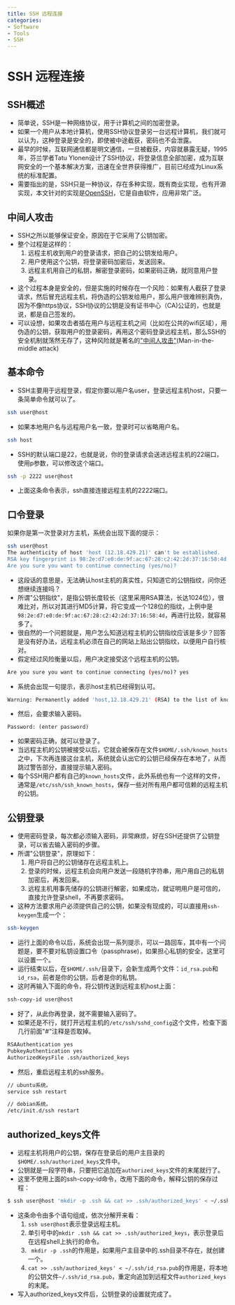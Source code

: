 ```yaml
---
title: SSH 远程连接
categories:
- Software
- Tools
- SSH
---
```

# SSH 远程连接

## SSH概述

- 简单说，SSH是一种网络协议，用于计算机之间的加密登录。
- 如果一个用户从本地计算机，使用SSH协议登录另一台远程计算机，我们就可以认为，这种登录是安全的，即使被中途截获，密码也不会泄露。
- 最早的时候，互联网通信都是明文通信，一旦被截获，内容就暴露无疑，1995年，芬兰学者Tatu Ylonen设计了SSH协议，将登录信息全部加密，成为互联网安全的一个基本解决方案，迅速在全世界获得推广，目前已经成为Linux系统的标准配置。
- 需要指出的是，SSH只是一种协议，存在多种实现，既有商业实现，也有开源实现，本文针对的实现是[OpenSSH](http://www.openssh.com/)，它是自由软件，应用非常广泛。

## 中间人攻击

- SSH之所以能够保证安全，原因在于它采用了公钥加密。
- 整个过程是这样的：
    1. 远程主机收到用户的登录请求，把自己的公钥发给用户。
    2. 用户使用这个公钥，将登录密码加密后，发送回来。
    3. 远程主机用自己的私钥，解密登录密码，如果密码正确，就同意用户登录。
- 这个过程本身是安全的，但是实施的时候存在一个风险：如果有人截获了登录请求，然后冒充远程主机，将伪造的公钥发给用户，那么用户很难辨别真伪，因为不像https协议，SSH协议的公钥是没有证书中心（CA)公证的，也就是说，都是自己签发的。
- 可以设想，如果攻击者插在用户与远程主机之间（比如在公共的wifi区域），用伪造的公钥，获取用户的登录密码，再用这个密码登录远程主机，那么SSH的安全机制就荡然无存了，这种风险就是著名的["中间人攻击"](http://en.wikipedia.org/wiki/Man-in-the-middle_attack)(Man-in-the-middle attack)

## 基本命令

- SSH主要用于远程登录，假定你要以用户名user，登录远程主机host，只要一条简单命令就可以了。

```bash
ssh user@host
```

- 如果本地用户名与远程用户名一致，登录时可以省略用户名。

```bash
ssh host
```

- SSH的默认端口是22，也就是说，你的登录请求会送进远程主机的22端口，使用p参数，可以修改这个端口。

```bash
ssh -p 2222 user@host
```

- 上面这条命令表示，ssh直接连接远程主机的2222端口。

## 口令登录

如果你是第一次登录对方主机，系统会出现下面的提示：

```bash
ssh user@host
The authenticity of host 'host (12.18.429.21)' can't be established.
RSA key fingerprint is 98:2e:d7:e0:de:9f:ac:67:28:c2:42:2d:37:16:58:4d.
Are you sure you want to continue connecting (yes/no)?
```

- 这段话的意思是，无法确认host主机的真实性，只知道它的公钥指纹，问你还想继续连接吗？
- 所谓"公钥指纹"，是指公钥长度较长（这里采用RSA算法，长达1024位），很难比对，所以对其进行MD5计算，将它变成一个128位的指纹，上例中是`98:2e:d7:e0:de:9f:ac:67:28:c2:42:2d:37:16:58:4d`，再进行比较，就容易多了。
- 很自然的一个问题就是，用户怎么知道远程主机的公钥指纹应该是多少？回答是没有好办法，远程主机必须在自己的网站上贴出公钥指纹，以便用户自行核对。
- 假定经过风险衡量以后，用户决定接受这个远程主机的公钥。

```bash
Are you sure you want to continue connecting (yes/no)? yes
```

- 系统会出现一句提示，表示host主机已经得到认可。

```bash
Warning: Permanently added 'host,12.18.429.21' (RSA) to the list of known hosts.
```

- 然后，会要求输入密码。

```
Password: (enter password)
```

- 如果密码正确，就可以登录了。
- 当远程主机的公钥被接受以后，它就会被保存在文件`$HOME/.ssh/known_hosts`之中，下次再连接这台主机，系统就会认出它的公钥已经保存在本地了，从而跳过警告部分，直接提示输入密码。
- 每个SSH用户都有自己的`known_hosts`文件，此外系统也有一个这样的文件，通常是`/etc/ssh/ssh_known_hosts`，保存一些对所有用户都可信赖的远程主机的公钥。

## 公钥登录

- 使用密码登录，每次都必须输入密码，非常麻烦，好在SSH还提供了公钥登录，可以省去输入密码的步骤。
- 所谓"公钥登录"，原理如下：
    1. 用户将自己的公钥储存在远程主机上。
    2. 登录的时候，远程主机会向用户发送一段随机字符串，用户用自己的私钥加密后，再发回来。
    3. 远程主机用事先储存的公钥进行解密，如果成功，就证明用户是可信的，直接允许登录shell，不再要求密码。
- 这种方法要求用户必须提供自己的公钥，如果没有现成的，可以直接用`ssh-keygen`生成一个：

```bash
ssh-keygen
```

- 运行上面的命令以后，系统会出现一系列提示，可以一路回车，其中有一个问题是，要不要对私钥设置口令（passphrase)，如果担心私钥的安全，这里可以设置一个。
- 运行结束以后，在`$HOME/.ssh/`目录下，会新生成两个文件：`id_rsa.pub`和`id_rsa`，前者是你的公钥，后者是你的私钥。
- 这时再输入下面的命令，将公钥传送到远程主机host上面：

```bash
ssh-copy-id user@host
```

- 好了，从此你再登录，就不需要输入密码了。
- 如果还是不行，就打开远程主机的`/etc/ssh/sshd_config`这个文件，检查下面几行前面"#"注释是否取掉。

```bash
RSAAuthentication yes
PubkeyAuthentication yes
AuthorizedKeysFile .ssh/authorized_keys
```

- 然后，重启远程主机的ssh服务。

```bash
// ubuntu系统。
service ssh restart

// debian系统。
/etc/init.d/ssh restart
```

## authorized_keys文件

- 远程主机将用户的公钥，保存在登录后的用户主目录的`$HOME/.ssh/authorized_keys`文件中。
- 公钥就是一段字符串，只要把它追加在`authorized_keys`文件的末尾就行了。
- 这里不使用上面的ssh-copy-id命令，改用下面的命令，解释公钥的保存过程：

```bash
$ ssh user@host 'mkdir -p .ssh && cat >> .ssh/authorized_keys' < ~/.ssh/id_rsa.pub
```

- 这条命令由多个语句组成，依次分解开来看：
    1. `ssh user@host`表示登录远程主机。
    2. 单引号中的`mkdir .ssh && cat >> .ssh/authorized_keys`，表示登录后在远程shell上执行的命令。
    3. ` mkdir -p .ssh`的作用是，如果用户主目录中的.ssh目录不存在，就创建一个。
    4. `cat >> .ssh/authorized_keys' < ~/.ssh/id_rsa.pub`的作用是，将本地的公钥文件`~/.ssh/id_rsa.pub`，重定向追加到远程文件`authorized_keys`的末尾。
- 写入authorized_keys文件后，公钥登录的设置就完成了。